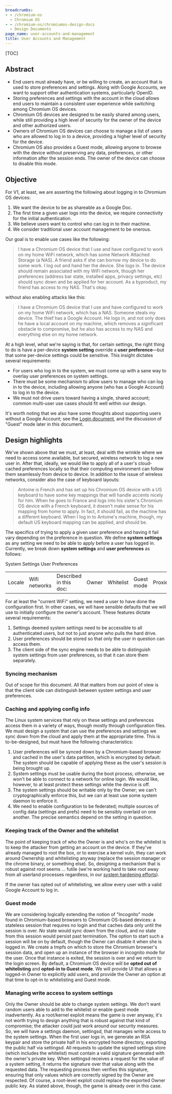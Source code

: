 ```yaml
---
breadcrumbs:
- - /chromium-os
  - Chromium OS
- - /chromium-os/chromiumos-design-docs
  - Design Documents
page_name: user-accounts-and-management
title: User Accounts and Management
---
```


[TOC]

## Abstract

*   End users must already have, or be willing to create, an account
            that is used to store preferences and settings. Along with Google
            Accounts, we want to support other authentication systems,
            particularly OpenID.
*   Storing preferences and settings with the account in the cloud
            allows end users to maintain a consistent user experience while
            switching among Chromium OS devices.
*   Chromium OS devices are designed to be easily shared among users,
            while still providing a high level of security for the owner of the
            device and other authorized users.
*   Owners of Chromium OS devices can choose to manage a list of users
            who are allowed to log in to a device, providing a higher level of
            security for the device.
*   Chromium OS also provides a Guest mode, allowing anyone to browse
            with the device without preserving any data, preferences, or other
            information after the session ends. The owner of the device can
            choose to disable this mode.

## Objective

For V1, at least, we are asserting the following about logging in to Chromium OS
devices:

1.  We want the device to be as shareable as a Google Doc.
2.  The first time a given user logs into the device, we require
            connectivity for the initial authentication.
3.  We believe users want to control who can log in to their machine.
4.  We consider traditional user account management to be onerous.

Our goal is to enable use cases like the following:
> I have a Chromium OS device that I use and have configured to work on my home
> WiFi network, which has some Network Attached Storage (a NAS). A friend asks
> if she can borrow my device to do some work. I log out and hand her the
> device. She logs in. The device should remain associated with my WiFi network,
> though her preferences (address bar state, installed apps, privacy settings,
> etc) should sync down and be applied for her account. As a byproduct, my
> friend has access to my NAS. That's okay.

without also enabling attacks like this:
> I have a Chromium OS device that I use and have configured to work on my home
> WiFi network, which has a NAS. Someone steals my device. The thief has a
> Google Account. He logs in, and not only does he have a local account on my
> machine, which removes a significant obstacle to compromise, but he also has
> access to my NAS and everything else on my home network.

At a high level, what we're saying is that, for certain settings, the right
thing to do is have a per-device **system setting** override a **user
preference**—but that some per-device settings could be sensitive. This insight
dictates several requirements:

*   For users who log in to the system, we must come up with a sane way
            to overlay user preferences on system settings.
*   There must be some mechanism to allow users to manage who can log in
            to the device, including allowing anyone (who has a Google Account)
            to log in to the device.
*   We must not drive users toward having a single, shared account;
            common multi-user use cases should fit well within our design.

It's worth noting that we also have some thoughts about supporting users without
a Google Account; see the [Login
document](/chromium-os/chromiumos-design-docs/login), and the discussion of
"Guest" mode later in this document.

## Design highlights

We've shown above that we must, at least, deal with the wrinkle where we need to
access some available, but secured, wireless network to log a new user in. After
that, ideally, we would like to apply all of a user's cloud-cached preferences
locally so that their computing environment can follow them seamlessly from
device to device. In addition to the issue of wireless networks, consider also
the case of keyboard layouts:
> Antoine is French and has set up his Chromium OS device with a US keyboard to
> have some key mappings that will handle accents nicely for him. When he goes
> to France and logs into his sister's Chromium OS device with a French
> keyboard, it doesn't make sense for his mapping from home to apply. In fact,
> it should fail, as the machine has a different keyboard. When I log in to
> Antoine's machine, though, my default US keyboard mapping can be applied, and
> should be.

The specifics of trying to apply a given user preference and having it fail vary
depending on the preference in question. We define **system settings** as any
setting we need to be able to apply before a user has logged in.
Currently, we break down **system settings** and **user preferences** as
follows:

<table>
<tr>
System Settings User Preferences </tr>
<tr>
<td>Locale</td>
<td> Wifi networks</td>
<td> Described in this doc:</td>

<td>Owner</td>
<td> Whitelist</td>
<td> Guest mode</td>

<td>Proxies</td>

<td>Bookmarks</td>
<td> New Tab page</td>
<td> Preferences (browser settings)</td>
<td> Apps</td>

<td>Extensions</td>
<td> Themes</td>
<td> Pinned tabs</td>
<td> Notifications</td>
<td> Printers list</td>
<td>Thumbnails</td>
<td> Autofill data</td>

</tr>
</table>

For at least the "current WiFi" setting, we need a user to have done the
configuration first. In other cases, we will have sensible defaults that we will
use to initially configure the owner's account.
These features dictate several requirements:

1.  Settings deemed system settings need to be accessible to all
            authenticated users, but not to just anyone who pulls the hard
            drive.
2.  User preferences should be stored so that only the user in question
            can access them.
3.  The client side of the sync engine needs to be able to distinguish
            system settings from user preferences, so that it can store them
            separately.

### Syncing mechanism

Out of scope for this document. All that matters from our point of view is that
the client side can distinguish between system settings and user preferences.

### Caching and applying config info

The Linux system services that rely on these settings and preferences access
them in a variety of ways, though mostly through configuration files. We must
design a system that can use the preferences and settings we sync down from the
cloud and apply them at the appropriate time. This is to-be-designed, but must
have the following characteristics:

1.  User preferences will be synced down by a Chromium-based browser and
            cached in the user's data partition, which is encrypted by default.
            The system should be capable of applying these as the user's session
            is being brought up.
2.  System settings must be usable during the boot process; otherwise,
            we won't be able to connect to a network for online login. We would
            like, however, to at least protect these settings while the device
            is off.
3.  The system settings should be writable only by the Owner; we can't
            cryptographically enforce this, but we can at least use some system
            daemon to enforce it.
4.  We need to enable configuration to be federated; multiple sources of
            config data (settings and prefs) need to be sensibly overlaid on one
            another. The precise semantics depend on the setting in question.

### Keeping track of the Owner and the whitelist

The point of keeping track of who the Owner is and who's on the whitelist is to
keep the attacker from getting an account on the device. If they've already
managed to root the box, or to exercise a kernel vuln, they can work around
Ownership and whitelisting anyway (replace the session manager or the chrome
binary, or something else). So, designing a mechanism that is robust against
root seems ... futile (we're working hard to take root away from all userland
processes regardless, in our [system hardening
efforts](/chromium-os/chromiumos-design-docs/system-hardening)).

If the owner has opted out of whitelisting, we allow every user with a valid
Google Account to log in.

### Guest mode

We are considering logically extending the notion of "Incognito" mode found in
Chromium-based browsers to Chromium OS-based devices: a stateless session that
requires no login and that caches data only until the session is over. *No*
state would sync down from the cloud, and *no* state from this session would
persist past termination. The option to start such a session will be on by
default, though the Owner can disable it when she is logged in. We create a
tmpfs on which to store the Chromium browser's session data, and open up an
instance of the browser in incognito mode for the user. Once that instance is
exited, the session is over and we return to the login screen.
By default, a Chromium OS device will be **opted out of whitelisting** and
**opted-in to Guest mode**. We will provide UI that allows a logged-in Owner to
explicitly add users, and provide the Owner an option at that time to opt-in to
whitelisting and Guest mode.

### Managing write access to system settings

Only the Owner should be able to change system settings. We don't want random
users able to add to the whitelist or enable guest mode inadvertently. As a
root/kernel exploit means the game is over anyway, it's not worth trying to
design anything that is robust against that kind of compromise; the attacker
could just work around our security measures. So, we will have a settings
daemon, settingsd, that manages write access to the system settings.
When the first user logs in, we generate an RSA keypair and store the private
half in his encrypted home directory, exporting the public half via settingsd.
All requests to update the signed settings store (which includes the whitelist)
must contain a valid signature generated with the owner's private key. When
settingsd receives a request for the value of a system setting, it returns the
signature over that value along with the requested data. The requesting process
then verifies this signature, ensuring that only values which are correctly
signed by the Owner are respected. Of course, a root-level exploit could replace
the exported Owner public key. As stated above, though, the game is already over
in this case.
